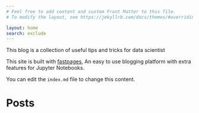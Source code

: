 ```yaml
---
# Feel free to add content and custom Front Matter to this file.
# To modify the layout, see https://jekyllrb.com/docs/themes/#overriding-theme-defaults

layout: home
search: exclude
---
```


This blog is a collection of useful tips and tricks for data scientist         





This site is built with [fastpages](https://github.com/fastai/fastpages), An easy to use blogging platform with extra features for Jupyter Notebooks. 

You can edit the `index.md` file to change this content.

# Posts